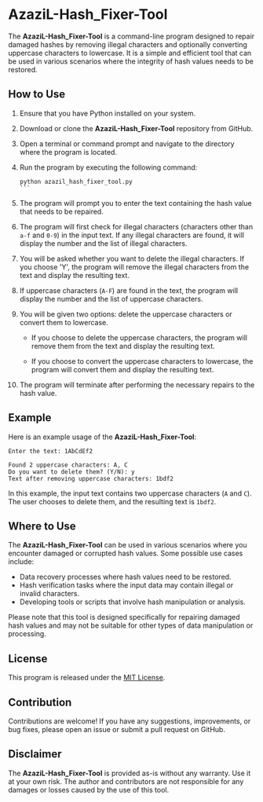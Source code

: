 # AzaziL-Hash_Fixer-Tool

The **AzaziL-Hash_Fixer-Tool** is a command-line program designed to repair damaged hashes by removing illegal characters and optionally converting uppercase characters to lowercase. It is a simple and efficient tool that can be used in various scenarios where the integrity of hash values needs to be restored.

## How to Use

1. Ensure that you have Python installed on your system.

2. Download or clone the **AzaziL-Hash_Fixer-Tool** repository from GitHub.

3. Open a terminal or command prompt and navigate to the directory where the program is located.

4. Run the program by executing the following command:

   `````
   python azazil_hash_fixer_tool.py
   ```

5. The program will prompt you to enter the text containing the hash value that needs to be repaired.

6. The program will first check for illegal characters (characters other than `a-f` and `0-9`) in the input text. If any illegal characters are found, it will display the number and the list of illegal characters.

7. You will be asked whether you want to delete the illegal characters. If you choose 'Y', the program will remove the illegal characters from the text and display the resulting text.

8. If uppercase characters (`A-F`) are found in the text, the program will display the number and the list of uppercase characters.

9. You will be given two options: delete the uppercase characters or convert them to lowercase.

    - If you choose to delete the uppercase characters, the program will remove them from the text and display the resulting text.
    
    - If you choose to convert the uppercase characters to lowercase, the program will convert them and display the resulting text.

10. The program will terminate after performing the necessary repairs to the hash value.

## Example

Here is an example usage of the **AzaziL-Hash_Fixer-Tool**:

```
Enter the text: 1AbCdEf2

Found 2 uppercase characters: A, C
Do you want to delete them? (Y/N): y
Text after removing uppercase characters: 1bdf2
```

In this example, the input text contains two uppercase characters (`A` and `C`). The user chooses to delete them, and the resulting text is `1bdf2`.

## Where to Use

The **AzaziL-Hash_Fixer-Tool** can be used in various scenarios where you encounter damaged or corrupted hash values. Some possible use cases include:

- Data recovery processes where hash values need to be restored.
- Hash verification tasks where the input data may contain illegal or invalid characters.
- Developing tools or scripts that involve hash manipulation or analysis.

Please note that this tool is designed specifically for repairing damaged hash values and may not be suitable for other types of data manipulation or processing.

## License

This program is released under the [MIT License](LICENSE.md).

## Contribution

Contributions are welcome! If you have any suggestions, improvements, or bug fixes, please open an issue or submit a pull request on GitHub.

## Disclaimer

The **AzaziL-Hash_Fixer-Tool** is provided as-is without any warranty. Use it at your own risk. The author and contributors are not responsible for any damages or losses caused by the use of this tool.
